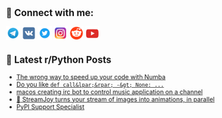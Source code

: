 ## 🔎 Connect with me:
[<img src="https://github.com/bullbesh/bullbesh/blob/main/images/Telegram.png" width="32" height="32" />](https://t.me/bullbesh)
[<img src="https://github.com/bullbesh/bullbesh/blob/main/images/VK.png" width="32" height="32" />](https://vk.com/bullbesh)
[<img src="https://github.com/bullbesh/bullbesh/blob/main/images/Twitter.png" width="32" height="32" />](https://twitter.com/bullbesh1)
[<img src="https://github.com/bullbesh/bullbesh/blob/main/images/Instagram.png" width="32" height="32" />](https://www.instagram.com/bullbesh)
[<img src="https://github.com/bullbesh/bullbesh/blob/main/images/Reddit.png" width="32" height="32" />](https://www.reddit.com/user/bullbesh)
[<img src="https://github.com/bullbesh/bullbesh/blob/main/images/YouTube.png" width="32" height="32" />](https://www.youtube.com/channel/UCtfjRs6uzgq5mfm8S06WTcg)

## 📕 Latest r/Python Posts
<!-- BLOG-POST-LIST:START -->
- [The wrong way to speed up your code with Numba](https://www.reddit.com/r/Python/comments/1bk9tav/the_wrong_way_to_speed_up_your_code_with_numba/)
- [Do you like `def call&lpar;&rpar; -&gt; None: ...`](https://www.reddit.com/r/Python/comments/1bk8to3/do_you_like_def_call_none/)
- [macos creating irc bot to control music application on a channel](https://www.reddit.com/r/Python/comments/1bk6wxc/macos_creating_irc_bot_to_control_music/)
- [🌈 StreamJoy turns your stream of images into animations, in parallel](https://www.reddit.com/r/Python/comments/1bjxvmu/streamjoy_turns_your_stream_of_images_into/)
- [PyPI Support Specialist](https://www.reddit.com/r/Python/comments/1bjvuef/pypi_support_specialist/)
<!-- BLOG-POST-LIST:END -->
